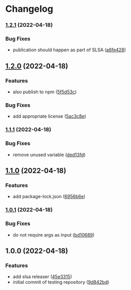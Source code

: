 # Changelog

### [1.2.1](https://github.com/bcoe/slsa-github-generator-node-test/compare/v1.2.0...v1.2.1) (2022-04-18)


### Bug Fixes

* publication should happen as part of SLSA ([a6fe428](https://github.com/bcoe/slsa-github-generator-node-test/commit/a6fe4284232c2daa53ea287bd6db1a128badaca0))

## [1.2.0](https://github.com/bcoe/slsa-github-generator-node-test/compare/v1.1.1...v1.2.0) (2022-04-18)


### Features

* also publish to npm ([5f5d53c](https://github.com/bcoe/slsa-github-generator-node-test/commit/5f5d53c693e05522283c7ab32e2ad816089d5d10))


### Bug Fixes

* add appropriate license ([5ac3c8e](https://github.com/bcoe/slsa-github-generator-node-test/commit/5ac3c8ef7884b69cefc75f0eb478dc6103aaf38c))

### [1.1.1](https://github.com/bcoe/slsa-github-generator-node-test/compare/v1.1.0...v1.1.1) (2022-04-18)


### Bug Fixes

* remove unused variable ([ded13fd](https://github.com/bcoe/slsa-github-generator-node-test/commit/ded13fdca70fa27571148c47bf30b7c1a8a68b0e))

## [1.1.0](https://github.com/bcoe/slsa-github-generator-node-test/compare/v1.0.1...v1.1.0) (2022-04-18)


### Features

* add package-lock.json ([6956b6e](https://github.com/bcoe/slsa-github-generator-node-test/commit/6956b6efe97741940bdff08ff30234716b60fb06))

### [1.0.1](https://github.com/bcoe/slsa-github-generator-node-test/compare/v1.0.0...v1.0.1) (2022-04-18)


### Bug Fixes

* do not require args as input ([bd10689](https://github.com/bcoe/slsa-github-generator-node-test/commit/bd10689f1411568b0be25569293686296cb63152))

## 1.0.0 (2022-04-18)


### Features

* add slsa releaser ([45e3315](https://github.com/bcoe/slsa-github-generator-node-test/commit/45e3315f76a3c2e11a1c9b1912c2dd369f001343))
* initial commit of testing repository ([9d842bd](https://github.com/bcoe/slsa-github-generator-node-test/commit/9d842bdb2d80b611c9226edbccfa97dd8c6ce1e6))
